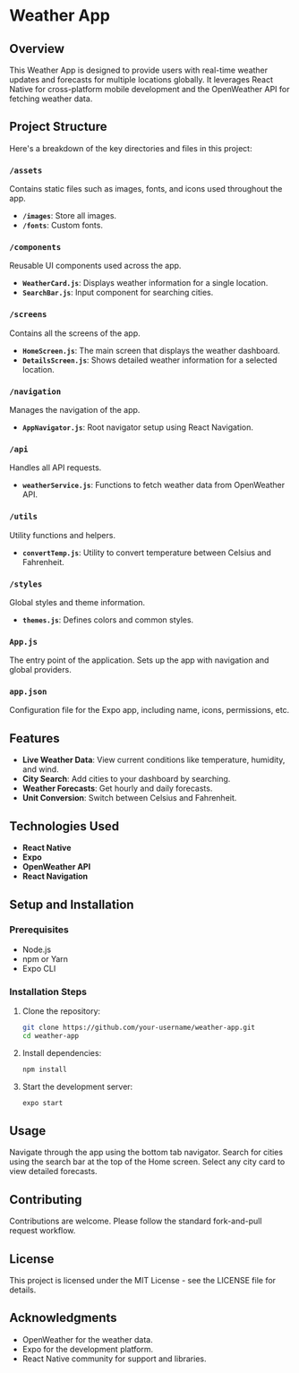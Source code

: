 # Weather App

## Overview

This Weather App is designed to provide users with real-time weather updates and forecasts for multiple locations globally. It leverages React Native for cross-platform mobile development and the OpenWeather API for fetching weather data.

## Project Structure

Here's a breakdown of the key directories and files in this project:

### `/assets`

Contains static files such as images, fonts, and icons used throughout the app.

- **`/images`**: Store all images.
- **`/fonts`**: Custom fonts.

### `/components`

Reusable UI components used across the app.

- **`WeatherCard.js`**: Displays weather information for a single location.
- **`SearchBar.js`**: Input component for searching cities.

### `/screens`

Contains all the screens of the app.

- **`HomeScreen.js`**: The main screen that displays the weather dashboard.
- **`DetailsScreen.js`**: Shows detailed weather information for a selected location.

### `/navigation`

Manages the navigation of the app.

- **`AppNavigator.js`**: Root navigator setup using React Navigation.

### `/api`

Handles all API requests.

- **`weatherService.js`**: Functions to fetch weather data from OpenWeather API.

### `/utils`

Utility functions and helpers.

- **`convertTemp.js`**: Utility to convert temperature between Celsius and Fahrenheit.

### `/styles`

Global styles and theme information.

- **`themes.js`**: Defines colors and common styles.

### `App.js`

The entry point of the application. Sets up the app with navigation and global providers.

### `app.json`

Configuration file for the Expo app, including name, icons, permissions, etc.

## Features

- **Live Weather Data**: View current conditions like temperature, humidity, and wind.
- **City Search**: Add cities to your dashboard by searching.
- **Weather Forecasts**: Get hourly and daily forecasts.
- **Unit Conversion**: Switch between Celsius and Fahrenheit.

## Technologies Used

- **React Native**
- **Expo**
- **OpenWeather API**
- **React Navigation**

## Setup and Installation

### Prerequisites

- Node.js
- npm or Yarn
- Expo CLI

### Installation Steps

1. Clone the repository:
   ```bash
   git clone https://github.com/your-username/weather-app.git
   cd weather-app
   ```

2. Install dependencies:
   ```bash
   npm install
   ```

3. Start the development server:
   ```bash
   expo start
   ```

## Usage

Navigate through the app using the bottom tab navigator. Search for cities using the search bar at the top of the Home screen. Select any city card to view detailed forecasts.

## Contributing

Contributions are welcome. Please follow the standard fork-and-pull request workflow.

## License

This project is licensed under the MIT License - see the LICENSE file for details.

## Acknowledgments

- OpenWeather for the weather data.
- Expo for the development platform.
- React Native community for support and libraries.
